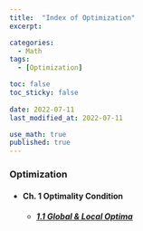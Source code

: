 ```yaml
---
title:  "Index of Optimization"
excerpt: 

categories:
  - Math
tags:
  - [Optimization]

toc: false
toc_sticky: false
 
date: 2022-07-11
last_modified_at: 2022-07-11

use_math: true
published: true
---
```


### Optimization
- #### Ch. 1 Optimality Condition
  - ##### [1.1 Global & Local Optima](https://pyohyu.github.io/math/opt1.1)
